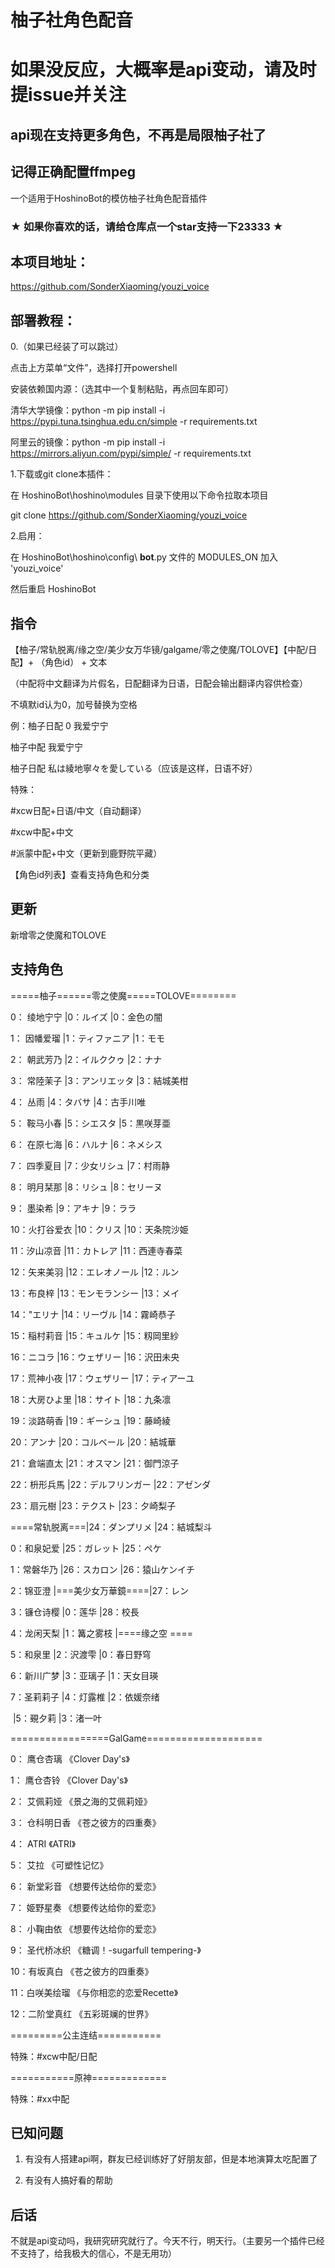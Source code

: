 # 柚子社角色配音

# 如果没反应，大概率是api变动，请及时提issue并关注

## api现在支持更多角色，不再是局限柚子社了

## 记得正确配置ffmpeg

一个适用于HoshinoBot的模仿柚子社角色配音插件

### ★ 如果你喜欢的话，请给仓库点一个star支持一下23333 ★

## 本项目地址：

https://github.com/SonderXiaoming/youzi_voice

## 部署教程：

0.（如果已经装了可以跳过）

点击上方菜单“文件”，选择打开powershell

安装依赖国内源：（选其中一个复制粘贴，再点回车即可）

清华大学镜像：python -m pip install -i https://pypi.tuna.tsinghua.edu.cn/simple -r requirements.txt

阿里云的镜像：python -m pip install -i https://mirrors.aliyun.com/pypi/simple/ -r requirements.txt

1.下载或git clone本插件：

在 HoshinoBot\hoshino\modules 目录下使用以下命令拉取本项目

git clone https://github.com/SonderXiaoming/youzi_voice

2.启用：

在 HoshinoBot\hoshino\config\ **bot**.py 文件的 MODULES_ON 加入 'youzi_voice'

然后重启 HoshinoBot

## 指令

【柚子/常轨脱离/缘之空/美少女万华镜/galgame/零之使魔/TOLOVE】【中配/日配】+ （角色id） + 文本

（中配将中文翻译为片假名，日配翻译为日语，日配会输出翻译内容供检查）

不填默id认为0，加号替换为空格

例：柚子日配 0 我爱宁宁 

柚子中配 我爱宁宁 

柚子日配 私は綾地寧々を愛している（应该是这样，日语不好）

特殊：

#xcw日配+日语/中文（自动翻译）

#xcw中配+中文

#派蒙中配+中文（更新到鹿野院平藏）

【角色id列表】查看支持角色和分类

## 更新

新增零之使魔和TOLOVE

## 支持角色

=====柚子======零之使魔=====TOLOVE========

  0： 绫地宁宁  |0：ルイズ      |0：金色の闇

  1： 因幡爱瑠  |1：ティファニア   |1：モモ

  2： 朝武芳乃  |2：イルククゥ    |2：ナナ

  3： 常陸茉子  |3：アンリエッタ   |3：結城美柑

  4： 丛雨    |4：タバサ      |4：古手川唯

  5： 鞍马小春  |5：シエスタ     |5：黒咲芽亜

  6： 在原七海  |6：ハルナ      |6：ネメシス

  7： 四季夏目  |7：少女リシュ    |7：村雨静

  8： 明月栞那  |8：リシュ      |8：セリーヌ    

  9： 墨染希   |9：アキナ      |9：ララ

  10：火打谷爱衣 |10：クリス     |10：天条院沙姫

  11：汐山凉音  |11：カトレア    |11：西連寺春菜

  12：矢来美羽  |12：エレオノール   |12：ルン

  13：布良梓   |13：モンモランシー  |13：メイ

  14："エリナ   |14：リーヴル    |14：霧崎恭子

  15：稲村莉音  |15：キュルケ    |15：籾岡里紗

  16：ニコラ   |16：ウェザリー   |16：沢田未央

  17：荒神小夜  |17：ウェザリー   |17：ティアーユ

  18：大房ひよ里 |18：サイト     |18：九条凛

  19：淡路萌香  |19：ギーシュ    |19：藤崎綾

  20：アンナ   |20：コルベール   |20：結城華

  21：倉端直太  |21：オスマン    |21：御門涼子

  22：枡形兵馬  |22：デルフリンガー  |22：アゼンダ

  23：扇元樹   |23：テクスト    |23：夕崎梨子

  ====常轨脱离===|24：ダンプリメ   |24：結城梨斗

  0：和泉妃爱   |25：ガレット    |25：ペケ

  1：常磐华乃   |26：スカロン    |26：猿山ケンイチ

  2：锦亚澄    |===美少女万華鏡====|27：レン

  3：镰仓诗樱   |0：莲华       |28：校長

  4：龙闲天梨   |1：篝之雾枝     |====缘之空 ====

  5：和泉里    |2：沢渡雫      |0：春日野穹

  6：新川广梦   |3：亚璃子      |1：天女目瑛 

  7：圣莉莉子   |4：灯露椎      |2：依媛奈绪

​                          |5：覡夕莉      |3：渚一叶 

=================GalGame====================  

  0： 鹰仓杏璃   《Clover Day's》

  1： 鹰仓杏铃   《Clover Day's》

  2： 艾佩莉娅   《景之海的艾佩莉娅》

  3： 仓科明日香  《苍之彼方的四重奏》

  4： ATRI    《ATRI》 

  5： 艾拉    《可塑性记忆》 

  6： 新堂彩音  《想要传达给你的爱恋》

  7： 姫野星奏  《想要传达给你的爱恋》

  8： 小鞠由依  《想要传达给你的爱恋》

  9： 圣代桥冰织 《糖调！-sugarfull tempering-》

  10：有坂真白  《苍之彼方的四重奏》

  11：白咲美绘瑠 《与你相恋的恋爱Recette》

  12：二阶堂真红 《五彩斑斓的世界》

=========公主连结===========

特殊：#xcw中配/日配

===========原神=============

特殊：#xx中配

## 已知问题

1. 有没有人搭建api啊，群友已经训练好了好朋友部，但是本地演算太吃配置了

2. 有没有人搞好看的帮助

## 后话

不就是api变动吗，我研究研究就行了。今天不行，明天行。（主要另一个插件已经不支持了，给我极大的信心，不是无用功）
